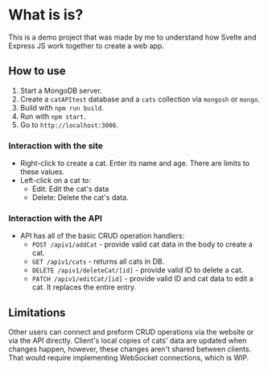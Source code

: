 # What is is?
This is a demo project that was made by me to understand how Svelte and Express JS work together to create a web app.

## How to use
1. Start a MongoDB server.
2. Create a `catAPItest` database and a `cats` collection via `mongosh` or `mongo`.
3. Build with `npm run build`.
4. Run with `npm start`.
5. Go to `http://localhost:3000`.

### Interaction with the site
- Right-click to create a cat. Enter its name and age. There are limits to these values.
- Left-click on a cat to:
  - Edit: Edit the cat's data
  - Delete: Delete the cat's data.

### Interaction with the API
- API has all of the basic CRUD operation handlers:
  - `POST /apiv1/addCat` - provide valid cat data in the body to create a cat.
  - `GET /apiv1/cats` - returns all cats in DB.
  - `DELETE /apiv1/deleteCat/[id]` - provide valid ID to delete a cat.
  - `PATCH /apiv1/editCat/[id]` - provide valid ID and cat data to edit a cat. It replaces the entire entry.

## Limitations
Other users can connect and preform CRUD operations via the website or via the API directly. Client's local copies of cats' data are updated when changes happen, however, these changes aren't shared between clients. That would require implementing WebSocket connections, which is WIP.